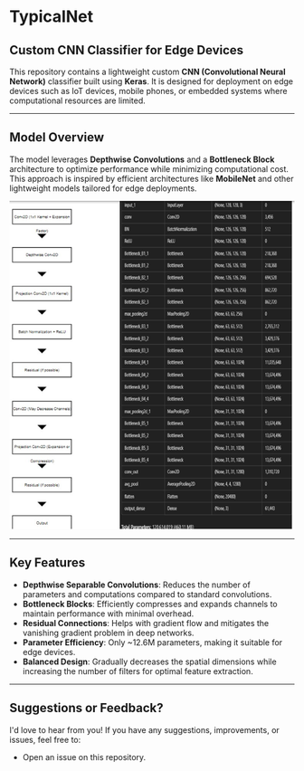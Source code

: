 # TypicalNet

## Custom CNN Classifier for Edge Devices

This repository contains a lightweight custom **CNN (Convolutional Neural Network)** classifier built using **Keras**. It is designed for deployment on edge devices such as IoT devices, mobile phones, or embedded systems where computational resources are limited.

---

## Model Overview

The model leverages **Depthwise Convolutions** and a **Bottleneck Block** architecture to optimize performance while minimizing computational cost. This approach is inspired by efficient architectures like **MobileNet** and other lightweight models tailored for edge deployments.

![Model Architecture](image.png)

---

## Key Features

- **Depthwise Separable Convolutions**: Reduces the number of parameters and computations compared to standard convolutions.
- **Bottleneck Blocks**: Efficiently compresses and expands channels to maintain performance with minimal overhead.
- **Residual Connections**: Helps with gradient flow and mitigates the vanishing gradient problem in deep networks.
- **Parameter Efficiency**: Only ~12.6M parameters, making it suitable for edge devices.
- **Balanced Design**: Gradually decreases the spatial dimensions while increasing the number of filters for optimal feature extraction.

---

## Suggestions or Feedback?

I'd love to hear from you! If you have any suggestions, improvements, or issues, feel free to:

- Open an issue on this repository.

